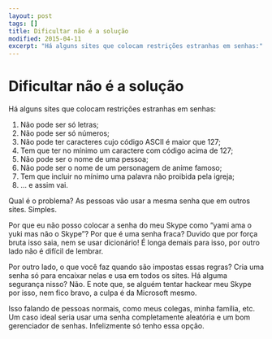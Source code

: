 ```yaml
---
layout: post
tags: []
title: Dificultar não é a solução
modified: 2015-04-11
excerpt: "Há alguns sites que colocam restrições estranhas em senhas:"
---
```


Dificultar não é a solução
==========================

Há alguns sites que colocam restrições estranhas em senhas:

1.  Não pode ser só letras;
2.  Não pode ser só números;
3.  Não pode ter caracteres cujo código ASCII é maior que 127;
4.  Tem que ter no mínimo um caractere com código acima de 127;
5.  Não pode ser o nome de uma pessoa;
6.  Não pode ser o nome de um personagem de anime famoso;
7.  Tem que incluir no mínimo uma palavra não proibida pela igreja;
8.  … e assim vai.

Qual é o problema? As pessoas vão usar a mesma senha que em outros
sites. Simples.

Por que eu não posso colocar a senha do meu Skype como “yami ama o yuki
mas não o Skype”? Por que é uma senha fraca? Duvido que por força bruta
isso saia, nem se usar dicionário! É longa demais para isso, por outro
lado não é difícil de lembrar.

Por outro lado, o que você faz quando são impostas essas regras? Cria
uma senha só para encaixar nelas e usa em todos os sites. Há alguma
segurança nisso? Não. E note que, se alguém tentar hackear meu Skype por
isso, nem fico bravo, a culpa é da Microsoft mesmo.

Isso falando de pessoas normais, como meus colegas, minha família, etc.
Um caso ideal seria usar uma senha completamente aleatória e um bom
gerenciador de senhas. Infelizmente só tenho essa opção.


